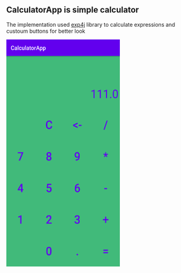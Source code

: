 ## CalculatorApp is simple calculator
The implementation used [exp4j](https://github.com/fasseg/exp4j) library to calculate expressions and custoum buttons for better look

<img src="https://github.com/RuslanPark/ITMO-android-course/blob/master/CalculatorApp/Screenshot_CalculatorApp.png" width="300" height="600">
